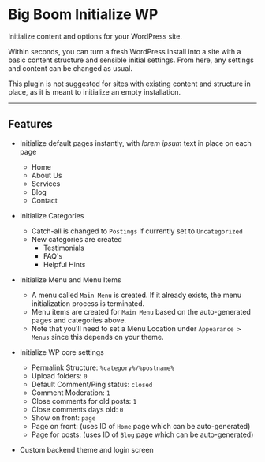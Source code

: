 # Big Boom Initialize WP

Initialize content and options for your WordPress site. 

Within seconds, you can turn a fresh WordPress install into a site with a basic content structure and sensible initial settings. From here, any settings and content can be changed as usual.

This plugin is not suggested for sites with existing content and structure in place, as it is meant to initialize an empty installation.

----
## Features

* Initialize default pages instantly, with _lorem ipsum_ text in place on each page
	* Home
	* About Us
	* Services
	* Blog
	* Contact
	
* Initialize Categories
	* Catch-all is changed to `Postings` if currently set to `Uncategorized`
	* New categories are created
		* Testimonials
		* FAQ's
		* Helpful Hints

* Initialize Menu and Menu Items
	* A menu called `Main Menu` is created. If it already exists, the menu initialization process is terminated.
	* Menu items are created for `Main Menu` based on the auto-generated pages and categories above.
	* Note that you'll need to set a Menu Location under `Appearance > Menus` since this depends on your theme.

* Initialize WP core settings
	* Permalink Structure: `%category%/%postname%`
	* Upload folders: `0`
	* Default Comment/Ping status: `closed`
	* Comment Moderation: `1`
	* Close comments for old posts: `1`
	* Close comments days old: `0`
	* Show on front: `page`
	* Page on front: (uses ID of `Home` page which can be auto-generated)
	* Page for posts: (uses ID of `Blog` page which can be auto-generated)
	
* Custom backend theme and login screen